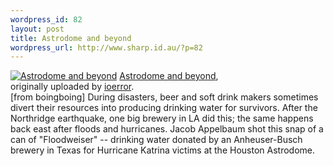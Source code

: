 ```yaml
--- 
wordpress_id: 82
layout: post
title: Astrodome and beyond
wordpress_url: http://www.sharp.id.au/?p=82
---
```

<div class="flickr-frame">
	<a href="http://www.flickr.com/photos/ioerror/41277478/" title="photo sharing"><img src="http://static.flickr.com/24/41277478_00b76da918_t.jpg" class="flickr-photo" alt="Astrodome and beyond" /></a>
	<span class="flickr-caption">
		<a href="http://www.flickr.com/photos/ioerror/41277478/">Astrodome and beyond</a>,<br /> originally uploaded by <a href="http://www.flickr.com/people/ioerror/">ioerror</a>.
	</span>
</div>
[from boingboing] During disasters, beer and soft drink makers sometimes divert their resources into producing drinking water for survivors. After the Northridge earthquake, one big brewery in LA did this; the same happens back east after floods and hurricanes. Jacob Appelbaum shot this snap of a can of "Floodweiser" -- drinking water donated by an Anheuser-Busch brewery in Texas for Hurricane Katrina victims at the Houston Astrodome.
<br clear="all" />
